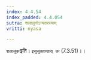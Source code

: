 ```yaml
---
index: 4.4.54
index_padded: 4.4.054
sutra: शलालुनोऽन्यतरस्याम्
vritti: nyasa

---
```

`शलालुकः`इति। `इसुसुक्तान्तात् कः` (7.3.51)।।